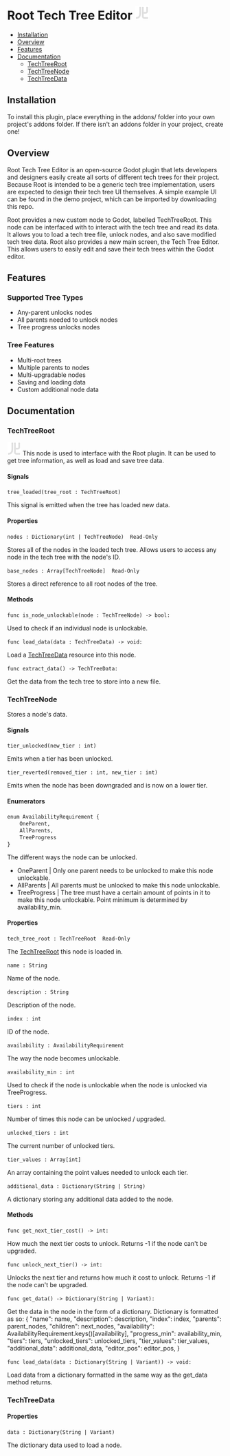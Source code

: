 # Root Tech Tree Editor ![Plugin logo](/addons/root-tech-tree-editor/assets/root_icon.svg)

- [Installation](#installation)
- [Overview](#overview)
- [Features](#features)
- [Documentation](#documentation)
	- [TechTreeRoot](#techtreeroot)
 	- [TechTreeNode](#techtreenode)
 	- [TechTreeData](#techtreedata)

## Installation
To install this plugin, place everything in the addons/ folder into your own project's addons folder. If there isn't an addons folder in your project, create one!

## Overview
Root Tech Tree Editor is an open-source Godot plugin that lets developers and designers easily create all sorts of different tech trees for their project. 
Because Root is intended to be a generic tech tree implementation, users are expected to design their tech tree UI themselves. A simple example UI can be found in the demo project, which can be imported by downloading this repo. 

Root provides a new custom node to Godot, labelled TechTreeRoot. This node can be interfaced with to interact with the tech tree and read its data. It allows you to load a tech tree file, unlock nodes, and also save modified tech tree data. 
Root also provides a new main screen, the Tech Tree Editor. This allows users to easily edit and save their tech trees within the Godot editor.

## Features

### Supported Tree Types
- Any-parent unlocks nodes
- All parents needed to unlock nodes
- Tree progress unlocks nodes

### Tree Features
- Multi-root trees
- Multiple parents to nodes
- Multi-upgradable nodes
- Saving and loading data
- Custom additional node data

## Documentation

### TechTreeRoot
![Plugin logo](/addons/root-tech-tree-editor/assets/root_icon.svg)
This node is used to interface with the Root plugin. It can be used to get tree information, as well as load and save tree data.

#### Signals

```tree_loaded(tree_root : TechTreeRoot)```

This signal is emitted when the tree has loaded new data.
#### Properties

```nodes : Dictionary(int | TechTreeNode)  Read-Only```

Stores all of the nodes in the loaded tech tree. Allows users to access any node in the tech tree with the node's ID. 

```base_nodes : Array[TechTreeNode]  Read-Only```

Stores a direct reference to all root nodes of the tree.

#### Methods

```func is_node_unlockable(node : TechTreeNode) -> bool:```

Used to check if an individual node is unlockable.

```func load_data(data : TechTreeData) -> void:```

Load a [TechTreeData](#techtreedata) resource into this node.

```func extract_data() -> TechTreeData:```

Get the data from the tech tree to store into a new file.

### TechTreeNode
Stores a node's data. 

#### Signals

```tier_unlocked(new_tier : int)```

Emits when a tier has been unlocked.

```tier_reverted(removed_tier : int, new_tier : int)```

Emits when the node has been downgraded and is now on a lower tier.

#### Enumerators

```
enum AvailabilityRequirement {
	OneParent,
	AllParents,
	TreeProgress
}
```

The different ways the node can be unlocked.
- OneParent | Only one parent needs to be unlocked to make this node unlockable.
- AllParents | All parents must be unlocked to make this node unlockable.
- TreeProgress | The tree must have a certain amount of points in it to make this node unlockable. Point minimum is determined by availability_min.

#### Properties

```tech_tree_root : TechTreeRoot  Read-Only```

The [TechTreeRoot](#techtreeroot) this node is loaded in.


```name : String```

Name of the node.

```description : String```

Description of the node.

```index : int```

ID of the node.

```availability : AvailabilityRequirement```

The way the node becomes unlockable.

```availability_min : int```

Used to check if the node is unlockable when the node is unlocked via TreeProgress.

```tiers : int```

Number of times this node can be unlocked / upgraded.

```unlocked_tiers : int```

The current number of unlocked tiers.

```tier_values : Array[int]```

An array containing the point values needed to unlock each tier.

```additional_data : Dictionary(String | String)```

A dictionary storing any additional data added to the node.

#### Methods

```func get_next_tier_cost() -> int:```

How much the next tier costs to unlock. Returns -1 if the node can't be upgraded.

```func unlock_next_tier() -> int:```

Unlocks the next tier and returns how much it cost to unlock. Returns -1 if the node can't be upgraded.

```func get_data() -> Dictionary(String | Variant):```

Get the data in the node in the form of a dictionary.
Dictionary is formatted as so:
{
	"name": name,
	"description": description,
	"index": index,
	"parents": parent_nodes,
	"children": next_nodes,
	"availability": AvailabilityRequirement.keys()[availability],
	"progress_min": availability_min,
	"tiers": tiers,
	"unlocked_tiers": unlocked_tiers,
	"tier_values": tier_values,
	"additional_data": additional_data,
  "editor_pos": editor_pos,
}

```func load_data(data : Dictionary(String | Variant)) -> void:```

Load data from a dictionary formatted in the same way as the get_data method returns.

### TechTreeData

#### Properties

```data : Dictionary(String | Variant)```

The dictionary data used to load a node.
